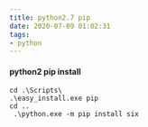 ```yaml
---
title: python2.7 pip
date: 2020-07-09 01:02:31
tags:
- python
---
```


#### python2 pip install

```
cd .\Scripts\
.\easy_install.exe pip
cd ..
 .\python.exe -m pip install six
 ```